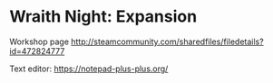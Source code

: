 # Wraith Night: Expansion


Workshop page http://steamcommunity.com/sharedfiles/filedetails?id=472824777

Text editor: https://notepad-plus-plus.org/